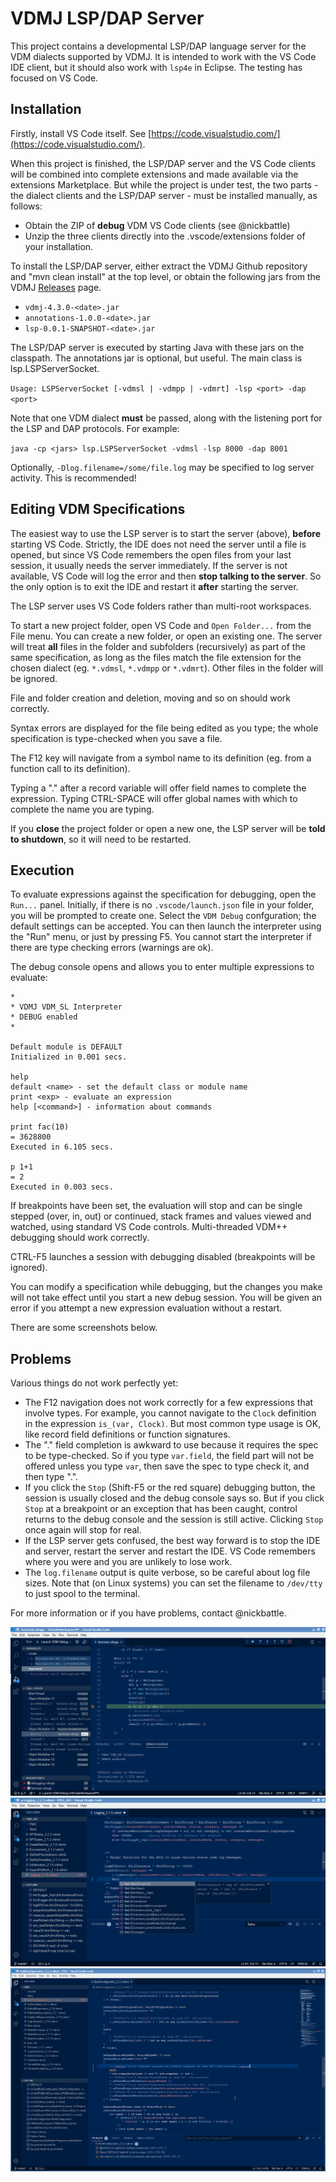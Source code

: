 # VDMJ LSP/DAP Server

This project contains a developmental LSP/DAP language server for the VDM dialects supported by VDMJ.
It is intended to work with the VS Code IDE client, but it should also work with `lsp4e` in Eclipse.
The testing has focused on VS Code.

## Installation

Firstly, install VS Code itself. See [https://code.visualstudio.com/](https://code.visualstudio.com/). 

When this project is finished, the LSP/DAP server and the VS Code clients will be combined into complete
extensions and made available via the extensions Marketplace. But while the project is under test,
the two parts - the dialect clients and the LSP/DAP server - must be installed manually, as follows:

- Obtain the ZIP of **debug** VDM VS Code clients (see @nickbattle)
- Unzip the three clients directly into the .vscode/extensions folder of your installation.

To install the LSP/DAP server, either extract the VDMJ Github repository and "mvn clean install" at the
top level, or obtain the following jars from the VDMJ [Releases](https://github.com/nickbattle/vdmj/releases/tag/4.3.0-1) page.

- `vdmj-4.3.0-<date>.jar`
- `annotations-1.0.0-<date>.jar`
- `lsp-0.0.1-SNAPSHOT-<date>.jar`

The LSP/DAP server is executed by starting Java with these jars on the classpath. The annotations jar is optional, but useful. The main class is lsp.LSPServerSocket.

`Usage: LSPServerSocket [-vdmsl | -vdmpp | -vdmrt] -lsp <port> -dap <port>`

Note that one VDM dialect **must** be passed, along with the listening port for the LSP and DAP protocols. For example:

`java -cp <jars> lsp.LSPServerSocket -vdmsl -lsp 8000 -dap 8001`

Optionally, `-Dlog.filename=/some/file.log` may be specified to log server activity. This is recommended!

## Editing VDM Specifications

The easiest way to use the LSP server is to start the server (above), **before** starting VS Code. Strictly, the
IDE does not need the server until a file is opened, but since VS Code remembers the open files from your last
session, it usually needs the server immediately. If the server is not available, VS Code will log the error and
then **stop talking to the server**. So the only option is to exit the IDE and restart it **after** starting the
server.

The LSP server uses VS Code folders rather than multi-root workspaces.

To start a new project folder, open VS Code and `Open Folder...` from the File menu. You can create a new folder,
or open an existing one. The server will treat **all** files in the folder and subfolders (recursively) as part of
the same specification, as long as the files match the file extension for the chosen dialect (eg. `*.vdmsl`, `*.vdmpp` or `*.vdmrt`). Other files in the folder will be ignored.

File and folder creation and deletion, moving and so on should work correctly.

Syntax errors are displayed for the file being edited as you type; the whole specification is type-checked when you
save a file.

The F12 key will navigate from a symbol name to its definition (eg. from a function call to its definition).

Typing a "." after a record variable will offer field names to complete the expression. Typing CTRL-SPACE will offer
global names with which to complete the name you are typing.

If you **close** the project folder or open a new one, the LSP server will be **told to shutdown**, so it will need to be restarted.

## Execution

To evaluate expressions against the specification for debugging, open the `Run...` panel. Initially, if there is
no `.vscode/launch.json` file in your folder, you will be prompted to create one. Select the `VDM Debug`
confguration; the default settings can be accepted. You can then launch the interpreter using the "Run" menu,
or just by pressing F5. You cannot start the interpreter if there are type checking errors (warnings are ok).

The debug console opens and allows you to enter multiple expressions to evaluate:

```
*
* VDMJ VDM_SL Interpreter
* DEBUG enabled
*

Default module is DEFAULT
Initialized in 0.001 secs.

help
default <name> - set the default class or module name
print <exp> - evaluate an expression
help [<command>] - information about commands

print fac(10)
= 3628800
Executed in 6.105 secs.

p 1+1
= 2
Executed in 0.003 secs.

```
If breakpoints have been set, the evaluation will stop and can be single stepped (over, in, out) or continued,
stack frames and values viewed and watched, using standard VS Code controls. Multi-threaded VDM++ debugging should
work correctly.

CTRL-F5 launches a session with debugging disabled (breakpoints will be ignored).

You can modify a specification while debugging, but the changes you make will not take effect until you start a
new debug session. You will be given an error if you attempt a new expression evaluation without a restart.

There are some screenshots below.

## Problems

Various things do not work perfectly yet:

- The F12 navigation does not work correctly for a few expressions that involve types. For example, you cannot
navigate to the `Clock` definition in the expression `is_(var, Clock)`. But most common type usage is OK,
like record field definitions or function signatures.
- The "." field completion is awkward to use because it requires the spec to be type-checked. So if you type
`var.field`, the field part will not be offered unless you type `var`, then save the spec to type check it, and
then type ".".
- If you click the `Stop` (Shift-F5 or the red square) debugging button, the session is usually closed and the debug
console says so. But if you click `Stop` at a breakpoint or an exception that has been caught, control returns to the debug
console and the session is still active. Clicking `Stop` once again will stop for real.
- If the LSP server gets confused, the best way forward is to stop the IDE and server, restart the server and restart
the IDE. VS Code remembers where you were and you are unlikely to lose work.
- The `log.filename` output is quite verbose, so be careful about log file sizes. Note that (on Linux systems)
you can set the filename to `/dev/tty` to just spool to the terminal.



For more information or if you have problems, contact @nickbattle.

![vscode session 1](images/vscode_screen.png)
![vscode session 2](images/completion_definitions.png)
![vscode session 3](images/annotation_example.png)
